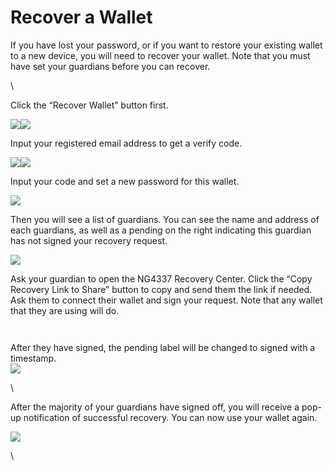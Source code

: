 # Recover a Wallet

If you have lost your password, or if you want to restore your existing wallet to a new device, you will need to recover your wallet. Note that you must have set your guardians before you can recover.

\


Click the “Recover Wallet” button first.

![](https://lh5.googleusercontent.com/giwCjxf3IpKunz9pVr0iuKA1Rs\_avxlxwk4qI6KKAIcS2xftx3LMCvWP2nfdqBuKKq-Wdptaqvpkr-cjIgF0qZnzFui7j298sPi5\_CveZws1N1Wy7zdRHiJSfNLs1s\_bRYAD38mcgXQoFA78Eu1IXLo)![](https://lh6.googleusercontent.com/oXLj62Wu0DVNPfNREc1BCsdIWawxLfzqJ00fy74LmKVGSWu8satzsSYSTyphQZJGY4Jt3s4UKuPBchR-OQMDg\_E9BL2XO6aGNpialOKDBk56y2zyk0FCGXlRdONbhKfREfGZqoCa8wMRmTd\_\_-nUUuM)

Input your registered email address to get a verify code.

![](https://lh5.googleusercontent.com/9vfn6X2gzWKub8XxIAoFeVFsmc3-iEWsPFRDtbyYomC4DE-NalFDNtuN\_taoah1CsGA3HY4oiLFv6CMiBwQBnF4OxLJMkvEM736IN5x\_N4TV6pGtOG5GC5U95dOvQfH9ad66HBtApp\_2nXi8OAMoMfs)![](https://lh4.googleusercontent.com/is4\_41EtC\_K8pCC3Da0KO13htXqQdYe1Od8Z9LJeDFNaOjXEQ5lHoK0lJUoJL3KqF-7WhCGg-GRZfJCmX0E5JZLUOMXjQnPBCW35p2dh\_HUuwc4pQ39DOIAA5Mx5cd8I\_5g6UUXMWbHbOulWgOSxJTY)

Input your code and set a new password for this wallet.

![](https://lh5.googleusercontent.com/I3iTGPqDXQpq7LjxOiPPKx7WGu0HzK7aEK9c8YFHpWyqPNQPmX9NzQLXgjfrR6uV4uZ3jqZcuFPCKFGM6JjgQJGi9hGIALphX\_Kc2OIEgnfR9lEDF3VgXyz3bcQ4BO5sGV-3nbSOEG3kI3-A73znvmM)

Then you will see a list of guardians. You can see the name and address of each guardians, as well as a pending on the right indicating this guardian has not signed your recovery request.

![](https://lh4.googleusercontent.com/zVwQbVwf2ht\_9h43maU1tFyDx95Qq8xoeA9ZTD4nLgZGiz40nE0q1LulfWRUyoh\_BHVIdHcfa32LfJHyahhnvbPKFUNLUkM8R3HvON5vylV7OqW00L09GD0c3fxfG-sIboqqY6\_ThW5vlvadh6G-dOA)

Ask your guardian to open the NG4337 Recovery Center. Click the “Copy Recovery Link to Share” button to copy and send them the link if needed. Ask them to connect their wallet and sign your request. Note that any wallet that they are using will do.&#x20;

<figure><img src="https://lh3.googleusercontent.com/uXo-yYlvw47NQ8qM_ToJXp97MhqGUdYL1Z9M7Vwt2fztzLZh76GX8oJuvzC1hUdYEZ8KGg9Ksty0Ab1f9l8_7JmCjD8klij83ZvNBZuqq0GkXfyUrgamycnwHiLPwXxX6SFsPodxdQyrEzBquKR4RGo" alt=""><figcaption></figcaption></figure>

<figure><img src="https://lh3.googleusercontent.com/OkuUsUduf_hmIqLgBOdj0dlGo2srnhFNlI1B_OneNfmsEFmWn8ueDcrJ1Ia-erC6EmSip376YD1vFm0cmGVcRf4eRrHkl-ggdWBoDHkjUF7Kv2x4BY1aw_XMmmiTOuqT_0nGikaYdTgGzNqkBXEaCCY" alt=""><figcaption></figcaption></figure>

After they have signed, the pending label will be changed to signed with a timestamp.\
![](https://lh5.googleusercontent.com/mjPpaW5fuY9H1Gv74sMg0XUATxMljYMtAWGajYsZqpML9-u2RW1DuSZkiuf8sHgkRqBt71c85AhizzyoCkRwaDOUhDZ1SAc-cB-fhHwyH3F5f\_d4BT59PxJQtkjpCyJ0FRBGuHNQu14eetGpHwub0DU)

\


After the majority of your guardians have signed off, you will receive a pop-up notification of successful recovery. You can now use your wallet again.

![](https://lh4.googleusercontent.com/4THOYg2Z33Xd7ON7pgcPxNhas6N5X3CGmH6WcKk7gmv0UplbIr-U7e8gRubdB1mIFaEyIzs\_0PnapZbiqa0Mcj6dkTjUfMt7gHPwdgOFRUoKalbN7KuXOVk1Q6uoWHlks70Sax\_Rr\_FnQDl5utL6FPQ)

\
